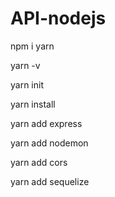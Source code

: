 # API-nodejs
npm i yarn

yarn -v

yarn init

yarn install

yarn add express

yarn add nodemon

yarn add cors

yarn add sequelize
